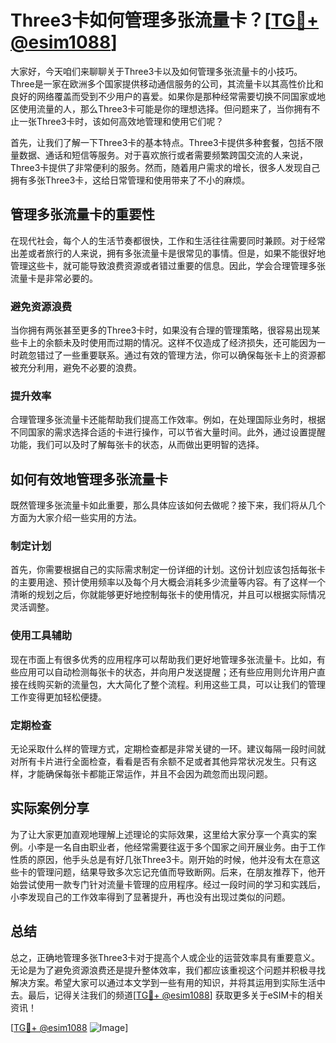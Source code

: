 # Three3卡如何管理多张流量卡？[[TG💪+ @esim1088](https://t.me/s/esim1088)]

大家好，今天咱们来聊聊关于Three3卡以及如何管理多张流量卡的小技巧。Three是一家在欧洲多个国家提供移动通信服务的公司，其流量卡以其高性价比和良好的网络覆盖而受到不少用户的喜爱。如果你是那种经常需要切换不同国家或地区使用流量的人，那么Three3卡可能是你的理想选择。但问题来了，当你拥有不止一张Three3卡时，该如何高效地管理和使用它们呢？

首先，让我们了解一下Three3卡的基本特点。Three3卡提供多种套餐，包括不限量数据、通话和短信等服务。对于喜欢旅行或者需要频繁跨国交流的人来说，Three3卡提供了非常便利的服务。然而，随着用户需求的增长，很多人发现自己拥有多张Three3卡，这给日常管理和使用带来了不小的麻烦。

## 管理多张流量卡的重要性

在现代社会，每个人的生活节奏都很快，工作和生活往往需要同时兼顾。对于经常出差或者旅行的人来说，拥有多张流量卡是很常见的事情。但是，如果不能很好地管理这些卡，就可能导致浪费资源或者错过重要的信息。因此，学会合理管理多张流量卡是非常必要的。

### 避免资源浪费

当你拥有两张甚至更多的Three3卡时，如果没有合理的管理策略，很容易出现某些卡上的余额未及时使用而过期的情况。这样不仅造成了经济损失，还可能因为一时疏忽错过了一些重要联系。通过有效的管理方法，你可以确保每张卡上的资源都被充分利用，避免不必要的浪费。

### 提升效率

合理管理多张流量卡还能帮助我们提高工作效率。例如，在处理国际业务时，根据不同国家的需求选择合适的卡进行操作，可以节省大量时间。此外，通过设置提醒功能，我们可以及时了解每张卡的状态，从而做出更明智的选择。

## 如何有效地管理多张流量卡

既然管理多张流量卡如此重要，那么具体应该如何去做呢？接下来，我们将从几个方面为大家介绍一些实用的方法。

### 制定计划

首先，你需要根据自己的实际需求制定一份详细的计划。这份计划应该包括每张卡的主要用途、预计使用频率以及每个月大概会消耗多少流量等内容。有了这样一个清晰的规划之后，你就能够更好地控制每张卡的使用情况，并且可以根据实际情况灵活调整。

### 使用工具辅助

现在市面上有很多优秀的应用程序可以帮助我们更好地管理多张流量卡。比如，有些应用可以自动检测每张卡的状态，并向用户发送提醒；还有些应用则允许用户直接在线购买新的流量包，大大简化了整个流程。利用这些工具，可以让我们的管理工作变得更加轻松便捷。

### 定期检查

无论采取什么样的管理方式，定期检查都是非常关键的一环。建议每隔一段时间就对所有卡片进行全面检查，看看是否有余额不足或者其他异常状况发生。只有这样，才能确保每张卡都能正常运作，并且不会因为疏忽而出现问题。

## 实际案例分享

为了让大家更加直观地理解上述理论的实际效果，这里给大家分享一个真实的案例。小李是一名自由职业者，他经常需要往返于多个国家之间开展业务。由于工作性质的原因，他手头总是有好几张Three3卡。刚开始的时候，他并没有太在意这些卡的管理问题，结果导致多次忘记充值而导致断网。后来，在朋友推荐下，他开始尝试使用一款专门针对流量卡管理的应用程序。经过一段时间的学习和实践后，小李发现自己的工作效率得到了显著提升，再也没有出现过类似的问题。

## 总结

总之，正确地管理多张Three3卡对于提高个人或企业的运营效率具有重要意义。无论是为了避免资源浪费还是提升整体效率，我们都应该重视这个问题并积极寻找解决方案。希望大家可以通过本文学到一些有用的知识，并将其运用到实际生活中去。最后，记得关注我们的频道[[TG💪+ @esim1088](https://t.me/s/esim1088)] 获取更多关于eSIM卡的相关资讯！

[[TG💪+ @esim1088](https://t.me/s/esim1088) ![Image](https://i.postimg.cc/4NQfJmqS/Snipaste-2025-05-13-00-14-12.png)]